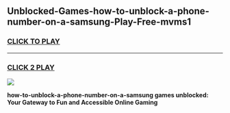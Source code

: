 
## Unblocked-Games-how-to-unblock-a-phone-number-on-a-samsung-Play-Free-mvms1
<h3>
<a href="https://premium76.site?title=how-to-unblock-a-phone-number-on-a-samsung&ref=20M">CLICK TO PLAY</a></h3>
<hr>

<h3>
<a href="https://premium76.site?title=how-to-unblock-a-phone-number-on-a-samsung&ref=20M">CLICK 2 PLAY</a>
  
</h3>

<a href="https://premium76.site?title=how-to-unblock-a-phone-number-on-a-samsung&ref=19M"><img src="https://clearcache.store/games.png"></a>


**how-to-unblock-a-phone-number-on-a-samsung games unblocked: Your Gateway to Fun and Accessible Online Gaming**
